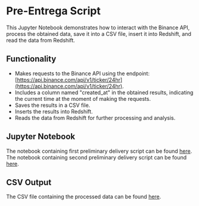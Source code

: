 # Pre-Entrega Script

This Jupyter Notebook demonstrates how to interact with the Binance API, process the obtained data, save it into a CSV file, insert it into Redshift, and read the data from Redshift.

## Functionality

- Makes requests to the Binance API using the endpoint: [https://api.binance.com/api/v1/ticker/24hr](https://api.binance.com/api/v1/ticker/24hr).
- Includes a column named "created_at" in the obtained results, indicating the current time at the moment of making the requests.
- Saves the results in a CSV file.
- Inserts the results into Redshift.
- Reads the data from Redshift for further processing and analysis.

## Jupyter Notebook

The notebook containing first preliminary delivery script can be found [here](https://github.com/mateobelossi/CoderDataEngineering/blob/main/EntregableBelossi.ipynb).
The notebook containing second preliminary delivery script can be found [here](https://github.com/mateobelossi/CoderDataEngineering/blob/main/EntregableBelossi.ipynb).

## CSV Output

The CSV file containing the processed data can be found [here](https://github.com/mateobelossi/EntregableBelossi.ipynb/blob/main/20240401_180736_mercado_binance.csv).


